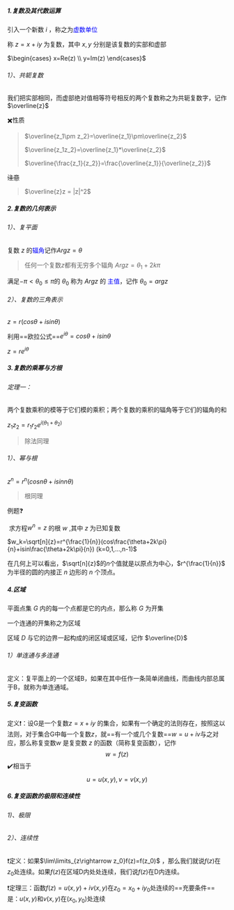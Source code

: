 ##### 1.复数及其代数运算

引入一个新数 $i$ ，称之为<font color = blue>虚数单位</font>

称 $z=x+iy$ 为复数，其中 $x,y$ 分别是该复数的实部和虚部

$\begin{cases} x=Re(z) \\ y=Im(z) \end{cases}$

###### 1）、共轭复数

我们把实部相同，而虚部绝对值相等符号相反的两个复数称之为共轭复数字，记作$\overline{z}$ 

:heavy_multiplication_x:性质

> $\overline{z_1\pm z_2}=\overline{z_1}\pm\overline{z_2}$
>
> $\overline{z_1z_2}=\overline{z_1}*\overline{z_2}$
>
> $\overline{\frac{z_1}{z_2}}=\frac{\overline{z_1}}{\overline{z_2}}$

~~注意~~

> $\overline{z}z = |z|^2$ 

##### 2.复数的几何表示

###### 1）、复平面

复数 $z$ 的<font color = blue>辐角</font>记作$Argz=\theta$

> 任何一个复数$z$都有无穷多个辐角 $Argz=\theta_1+2k\pi$

满足$-\pi<\theta_0\le\pi$的 $\theta_0$ 称为 $Argz$ 的 <font color  = blue >主值</font>，记作 $\theta_0=argz$

###### 2）、复数的三角表示

$z=r(cos\theta+isin\theta)$

利用==欧拉公式==$e^{i\theta}=cos\theta+isin\theta$

$z=re^{i\theta}$

##### 3.复数的乘幂与方根

###### 定理一：

​	两个复数乘积的模等于它们模的乘积；两个复数的乘积的辐角等于它们的辐角的和

$z_1z_2=r_1r_2e^{i(\theta_1+\theta_2)}$

> 除法同理

###### 1）、幂与根

$z^n=r^n(cosn\theta+isinn\theta)$

> 根同理



例题:question:

​	求方程$w^n=z$ 的根 $w$ ,其中 $z$ 为已知复数

$w_k=\sqrt[n]{z}=r^{\frac{1}{n}}(cos\frac{\theta+2k\pi}{n}+isin\frac{\theta+2k\pi}{n}) (k=0,1,...,n-1)$

在几何上可以看出，$\sqrt[n]{z}$的$n$个值就是以原点为中心，$r^{\frac{1}{n}}$ 为半径的圆的内接正 $n$ 边形的 $n$ 个顶点。



##### 4.区域

平面点集 $G$ 内的每一个点都是它的内点，那么称 $G$ 为开集

一个连通的开集称之为区域

区域 $D$  与它的边界一起构成的闭区域或区域，记作 $\overline{D}$ 

###### 1）单连通与多连通

定义：复平面上的一个区域B，如果在其中任作一条简单闭曲线，而曲线内部总属于B，就称为单连通域。



##### 5.复变函数

定义:heavy_exclamation_mark:：设G是一个复数$z=x+iy$ 的集合，如果有一个确定的法则存在，按照这以法则，对于集合G中每一个复数$z$，就==有一个或几个复数==$w=u+iv$与之对应，那么称复变数$w$ 是复变数 $z$ 的函数（简称复变函数），记作
$$
w=f(z)
$$
:heavy_check_mark:相当于
$$
u=u(x,y),v=v(x,y)
$$

##### 6.复变函数的极限和连续性

###### 1)、极限

###### 2）、连续性

:heavy_exclamation_mark:定义：如果$\lim\limits_{z\rightarrow z_0}f(z)=f(z_0)$ ，那么我们就说$f(z)$在$z_0$处连续。如果$f(z)$在区域D内处处连续，我们说$f(z)$在D内连续。

:heavy_exclamation_mark:定理三：函数$f(z)=u(x,y)+iv(x,y)$在$z_0=x_0+iy_0$处连续的==充要条件==是：$u(x,y)$和$v(x,y)$在$(x_0,y_0)$处连续

